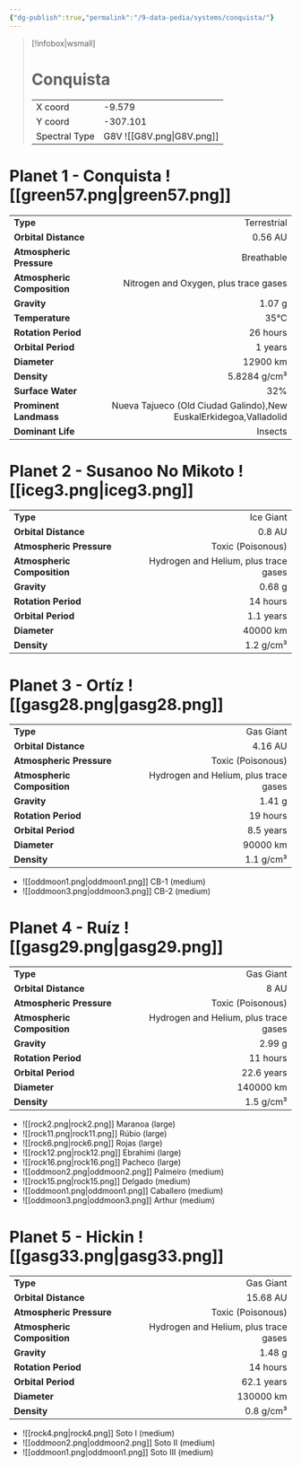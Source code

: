 ```yaml
---
{"dg-publish":true,"permalink":"/9-data-pedia/systems/conquista/"}
---
```


> [!infobox|wsmall]
> # Conquista
> | | |
> | - | - |
> | X coord | -9.579 |
> | Y coord| -307.101 |
> | Spectral Type | G8V ![[G8V.png\|G8V.png]] |

# Planet 1 - Conquista ![[green57.png\|green57.png]]
|                             |                           |
| --------------------------- | -------------------------:|
| **Type**                    |             Terrestrial |
| **Orbital Distance**        |   0.56 AU |
| **Atmospheric Pressure**    |       Breathable |
| **Atmospheric Composition** |      Nitrogen and Oxygen, plus trace gases |
| **Gravity**                 |        1.07 g |
| **Temperature**             |    35°C |
| **Rotation Period**         |  26 hours |
| **Orbital Period** | 1 years |
| **Diameter**                |      12900 km | 
| **Density**                 |    5.8284 g/cm³ |
| **Surface Water**           |           32% | 
| **Prominent Landmass**      |         Nueva Tajueco (Old Ciudad Galindo),New EuskalErkidegoa,Valladolid | 
| **Dominant Life**           |         Insects |





# Planet 2 - Susanoo No Mikoto ![[iceg3.png\|iceg3.png]]
|                             |                           |
| --------------------------- | -------------------------:|
| **Type**                    |             Ice Giant |
| **Orbital Distance**        |   0.8 AU |
| **Atmospheric Pressure**    |       Toxic (Poisonous) |
| **Atmospheric Composition** |      Hydrogen and Helium, plus trace gases |
| **Gravity**                 |        0.68 g |
| **Rotation Period**         |  14 hours |
| **Orbital Period** | 1.1 years |
| **Diameter**                |      40000 km | 
| **Density**                 |    1.2 g/cm³ |





# Planet 3 - Ortíz ![[gasg28.png\|gasg28.png]]
|                             |                           |
| --------------------------- | -------------------------:|
| **Type**                    |             Gas Giant |
| **Orbital Distance**        |   4.16 AU |
| **Atmospheric Pressure**    |       Toxic (Poisonous) |
| **Atmospheric Composition** |      Hydrogen and Helium, plus trace gases |
| **Gravity**                 |        1.41 g |
| **Rotation Period**         |  19 hours |
| **Orbital Period** | 8.5 years |
| **Diameter**                |      90000 km | 
| **Density**                 |    1.1 g/cm³ |



- ![[oddmoon1.png\|oddmoon1.png]] CB-1 (medium)
- ![[oddmoon3.png\|oddmoon3.png]] CB-2 (medium)


# Planet 4 - Ruíz ![[gasg29.png\|gasg29.png]]
|                             |                           |
| --------------------------- | -------------------------:|
| **Type**                    |             Gas Giant |
| **Orbital Distance**        |   8 AU |
| **Atmospheric Pressure**    |       Toxic (Poisonous) |
| **Atmospheric Composition** |      Hydrogen and Helium, plus trace gases |
| **Gravity**                 |        2.99 g |
| **Rotation Period**         |  11 hours |
| **Orbital Period** | 22.6 years |
| **Diameter**                |      140000 km | 
| **Density**                 |    1.5 g/cm³ |



- ![[rock2.png\|rock2.png]] Maranoa (large)
- ![[rock11.png\|rock11.png]] Rúbio (large)
- ![[rock6.png\|rock6.png]] Rojas (large)
- ![[rock12.png\|rock12.png]] Ebrahimi (large)
- ![[rock16.png\|rock16.png]] Pacheco (large)
- ![[oddmoon2.png\|oddmoon2.png]] Palmeiro (medium)
- ![[rock15.png\|rock15.png]] Delgado (medium)
- ![[oddmoon1.png\|oddmoon1.png]] Caballero (medium)
- ![[oddmoon3.png\|oddmoon3.png]] Arthur (medium)


# Planet 5 - Hickin ![[gasg33.png\|gasg33.png]]
|                             |                           |
| --------------------------- | -------------------------:|
| **Type**                    |             Gas Giant |
| **Orbital Distance**        |   15.68 AU |
| **Atmospheric Pressure**    |       Toxic (Poisonous) |
| **Atmospheric Composition** |      Hydrogen and Helium, plus trace gases |
| **Gravity**                 |        1.48 g |
| **Rotation Period**         |  14 hours |
| **Orbital Period** | 62.1 years |
| **Diameter**                |      130000 km | 
| **Density**                 |    0.8 g/cm³ |



- ![[rock4.png\|rock4.png]] Soto I (medium)
- ![[oddmoon2.png\|oddmoon2.png]] Soto II (medium)
- ![[oddmoon1.png\|oddmoon1.png]] Soto III (medium)


